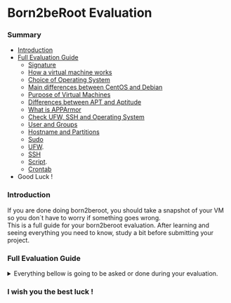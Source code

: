 <h1>Born2beRoot Evaluation</h1>
<h3>Summary</h3>

  - <a href="https://github.com/rafaelcoias/42_Born2beRoot/blob/main/EVALUATION/README.md#introduction">Introduction</a>
  - <a href="https://github.com/rafaelcoias/42_Born2beRoot/blob/main/EVALUATION/README.md#introduction">Full Evaluation Guide</a>
    * <a href="https://github.com/rafaelcoias/42_Born2beRoot/blob/main/EVALUATION/README.md#signature">Signature</a>
    * <a href="https://github.com/rafaelcoias/42_Born2beRoot/blob/main/EVALUATION/README.md#how-a-virtual-machine-works">How a virtual machine works</a>
    * <a href="https://github.com/rafaelcoias/42_Born2beRoot/blob/main/EVALUATION/README.md#choice-of-operating-system">Choice of Operating System</a>
    * <a href="https://github.com/rafaelcoias/42_Born2beRoot/blob/main/EVALUATION/README.md#main-differences-between-centos-and-debian">Main differences between CentOS and Debian</a>
    * <a href="https://github.com/rafaelcoias/42_Born2beRoot/blob/main/EVALUATION/README.md#purpose-of-virtual-machines">Purpose of Virtual Machines</a>
    * <a href="https://github.com/rafaelcoias/42_Born2beRoot/blob/main/EVALUATION/README.md#differences-between-apt-and-aptitude">Differences between APT and Aptitude</a>
    * <a href="https://github.com/rafaelcoias/42_Born2beRoot/blob/main/EVALUATION/README.md#what-is-apparmor">What is APPArmor</a>
    * <a href="https://github.com/rafaelcoias/42_Born2beRoot/blob/main/EVALUATION/README.md#check-ufw-ssh-and-operating-system">Check UFW, SSH and Operating System</a>
    * <a href="https://github.com/rafaelcoias/42_Born2beRoot/blob/main/EVALUATION/README.md#user-and-groups">User and Groups</a>
    * <a href="https://github.com/rafaelcoias/42_Born2beRoot/blob/main/EVALUATION/README.md#hostname-and-partitions">Hostname and Partitions</a>
    * <a href="https://github.com/rafaelcoias/42_Born2beRoot/blob/main/EVALUATION/README.md#sudo">Sudo</a>
    * <a href="https://github.com/rafaelcoias/42_Born2beRoot/blob/main/EVALUATION/README.md#ufw">UFW</a>.
    * <a href="https://github.com/rafaelcoias/42_Born2beRoot/blob/main/EVALUATION/README.md#ssh">SSH</a>
    * <a href="https://github.com/rafaelcoias/42_Born2beRoot/blob/main/EVALUATION/README.md#script">Script</a>.
    * <a href="https://github.com/rafaelcoias/42_Born2beRoot/blob/main/EVALUATION/README.md#crontab">Crontab</a>
  - Good Luck !

<h3>Introduction</h3>

If you are done doing born2beroot, you should take a snapshot of your VM so you don´t have to worry if something goes wrong. <br>
This is a full guide for your born2beroot evaluation. After learning and seeing everything you need to know, study a bit before submitting your project. <br>

<h3>Full Evaluation Guide</h3>

<details><summary>Everything bellow is going to be asked or done during your evaluation.</summary>

<h4>Signature</h4>

Compare your VM signature with the one in your repository. <br>
In the terminal :
  1.  Go to “sngoinfre folder”
  2.  $<b>shasum *yourFilesName*.vdi</b>
  3.  $<b>cat signature.txt</b>
  4.  Compare both

<h4>How a virtual machine works</h4>

  - Virtual environment that works like a computer within a computer
  - Runs on a different partition meaning that the software inside a VM can't interfere with the host computer's primary operating system
  - Can have a different OS installed (Windows, Linux, etc)
  - Uses specific allocated hardware from the primary computer

<h4>Choice of Operating System</h4>

Debian OS
  
  - Easier to use
  - More frequent updates compared with CentOs
  - Debian has vast library of default Packages

<h4>Main differences between CentOS and Debian</h4>
  
  - Debian uses 'APT-get' and CentOS 'Yum' as package manager
  - Debian has frequent updates and CentOS updates and upgrades take time
  - Debian has a user-friendly GUI (graphical user interface) and CentOS has a complicated GUI.

<h4>Purpose of Virtual Machines</h4>

  - Operate multiple operating systems at the same time
  - Operate multiple operating systems from the same piece of hardware
  - Without virtualization, operating multiple systems — like Windows and Linux — would require two separate physical units.

<h4>Differences between APT and Aptitude</h4>

  - Apt-get is a lower level package manager
  - Apt-get is restricted only to command line
  - Aptitude is a higher-level tool
  - Aptitude has a default text-only interactive interface along with option of command-line operation

<h4>What is APPArmor</h4>

  - APPArmor is a Linux kernel security module
  - Restrict programs from certain capabilities
  - Restricts and allows reading, writing and execute certain commands
  - For example one could restrict the web browser to only let users access files in their home directories
  - Check APPArmor Status : 
  
$<b>sudo aa-status</b>

<h4>Check UFW, SSH and Operating System</h4>

  - $<b>sudo service ufw status</b> : Check UFW Status
  - $<b>sudo service ssh status</b> : Check SSH Status
  - $<b>hostnamectl</b> : Check Operating System

<h4>User and Groups</h4>

User Information  
  
  - $<b>groups *rade-sar*</b> : Check groups of user *rade-sar*
  - $<b>getent group user42</b> : Check users from groups “user42”
  - $<b>getent group sudo</b> : Check users from groups “sudo”
  
Creating user and adding to the specified group
  
  - $<b>sudo adduser *username*</b> : Create new user called *username*
  - $<b>sudo vim /etc/login.defs</b> : Show Password Expiration Policy
  - $<b>sudo vim /etc/pam.d/common-password</b> : Show Password Policy
  - $<b>sudo addgroup evaluating</b> : Create new group called *evaluating*
  - $<b>sudo usermod -aG evaluating *username*</b> : Add user *username* to evaluating group

<h4>Hostname and Partitions</h4>

  - $<b>hostnamectl</b> : Check hostname
  - $<b>sudo hostnamectl set-hostname *newHostname*</b> : Change hostname
  - $<b>lsblk</b> : View Partitions
  
<h4>What is LVM</h4>

  - LVM allows for very flexible disk space management
  - It provides features like the ability to add disk space to a logical volume and its filesystem

<h4>Sudo</h4>

  - $<b>sudo adduser *username* sudo</b> : Add a new user to sudo group
  - $<b>cat /etc/sudoers.d/sudoconfig</b> : Check Sudo rules
  - $<b>lsblk</b> : View Partitions

<h4>UFW</h4>

  - $<b>sudo ufw status</b> : Check UFW status
  - $<b>sudo service ufw status</b> : List UFW rules
  - $<b>sudo ufw allow 8080</b> : Create rule for port 8080
  - $<b>sudo ufw delete allow 8080</b> : Delete rule for port 8080

<h4>SSH</h4>

  - $<b>sudo service ssh status</b> : Check that SSH Service is installed
  - $<b>sudo vim /etc/ssh/sshd_config</b> : Check SSH Settings && Port 4242
  - $<b>ssh *username*@127.0.0.1 -p 4242</b> : Login with a new user with SSH

<h4>Script</h4>

If you done this project, you know the commands and how to explain them. If you don't remmeber a command, click <a href="https://github.com/rafaelcoias/42_Born2beRoot/blob/main/GUIDE/README.md#script">here</a>.

<h4>Crontab</h4>

  - $<b>sudo crontab -e</b> : Access Crontab settings

</details>

<h3>I wish you the best luck !</h3>


